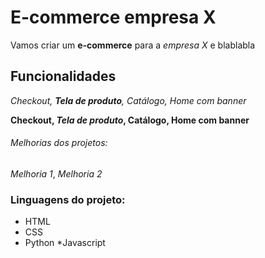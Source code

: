 # E-commerce empresa X

Vamos criar um **e-commerce** para a *empresa X* e blablabla

## Funcionalidades

_Checkout, **Tela de produto**, Catálogo, Home com banner_

**Checkout, _Tela de produto_, Catálogo, Home com banner**


###### Melhorias dos projetos:

_Melhoria 1_, _Melhoria 2_

### Linguagens do projeto:

* HTML
* CSS
* Python
*Javascript